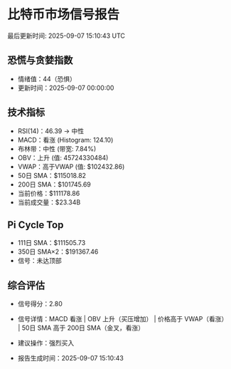 # 比特币市场信号报告

最后更新时间: 2025-09-07 15:10:43 UTC

## 恐慌与贪婪指数
- 情绪值：44（恐惧）
- 更新时间：2025-09-07 00:00:00

## 技术指标
- RSI(14)：46.39 → 中性
- MACD：看涨 (Histogram: 124.10)
- 布林带：中性 (带宽: 7.84%)
- OBV：上升 (值: 45724330484)
- VWAP：高于VWAP (值: $102432.86)
- 50日 SMA：$115018.82
- 200日 SMA：$101745.69
- 当前价格：$111178.86
- 当前成交量：$23.34B

## Pi Cycle Top
- 111日 SMA：$111505.73
- 350日 SMA×2：$191367.46
- 信号：未达顶部

## 综合评估
- 信号得分：2.80
- 信号详情：MACD 看涨 | OBV 上升（买压增加） | 价格高于 VWAP（看涨） | 50日 SMA 高于 200日 SMA（金叉，看涨）
- 建议操作：强烈买入

- 报告生成时间：2025-09-07 15:10:43